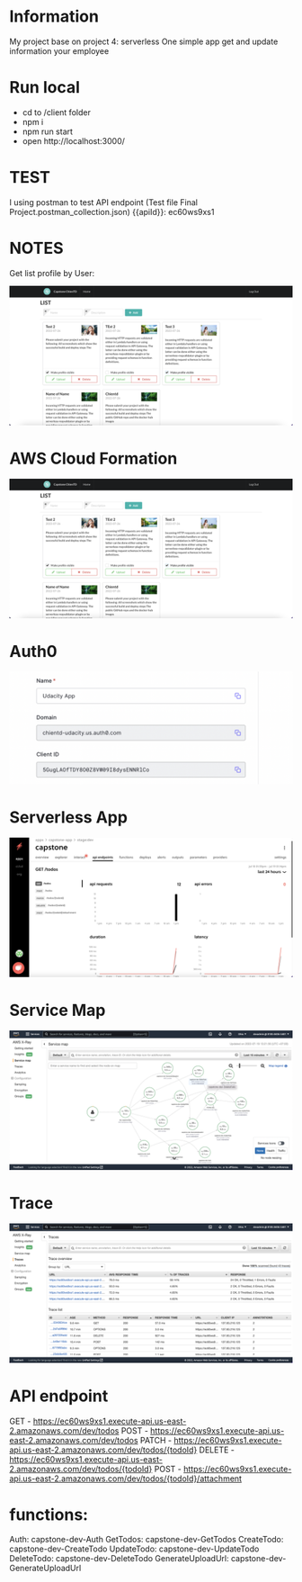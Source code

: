 # Information
My project base on project 4: serverless One simple app get and update information your employee

# Run local
- cd to /client folder
- npm i 
- npm run start 
- open http://localhost:3000/

# TEST

I using postman to test API endpoint (Test file Final Project.postman_collection.json)
{{apiId}}: ec60ws9xs1
# NOTES
Get list profile by User:

![image](https://github.com/chientd-fuis/udacity-capstone/blob/main/images/demo.png)

# AWS Cloud Formation

![image](https://github.com/chientd-fuis/udacity-capstone/blob/main/images/demo.png)

# Auth0

![image](https://github.com/chientd-fuis/udacity-capstone/blob/main/images/auth0.png)

# Serverless App

![image](https://github.com/chientd-fuis/udacity-capstone/blob/main/images/serverlessapp.png)

# Service Map

![image](https://github.com/chientd-fuis/udacity-capstone/blob/main/images/map.png)

# Trace

![image](https://github.com/chientd-fuis/udacity-capstone/blob/main/images/trace.png)

# API endpoint

GET - https://ec60ws9xs1.execute-api.us-east-2.amazonaws.com/dev/todos
POST - https://ec60ws9xs1.execute-api.us-east-2.amazonaws.com/dev/todos
PATCH - https://ec60ws9xs1.execute-api.us-east-2.amazonaws.com/dev/todos/{todoId}
DELETE - https://ec60ws9xs1.execute-api.us-east-2.amazonaws.com/dev/todos/{todoId}
POST - https://ec60ws9xs1.execute-api.us-east-2.amazonaws.com/dev/todos/{todoId}/attachment

# functions:
  Auth: capstone-dev-Auth
  GetTodos: capstone-dev-GetTodos
  CreateTodo: capstone-dev-CreateTodo
  UpdateTodo: capstone-dev-UpdateTodo
  DeleteTodo: capstone-dev-DeleteTodo
  GenerateUploadUrl: capstone-dev-GenerateUploadUrl